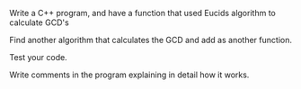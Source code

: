    Write a C++ program, and have a function that used Eucids algorithm to calculate GCD's

   Find another algorithm that calculates the GCD and add as another function.

   Test your code.

   Write comments in the program explaining in detail how it works.
